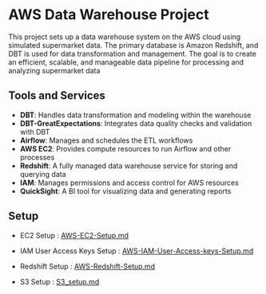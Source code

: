# AWS Data Warehouse Project

This project sets up a data warehouse system on the AWS cloud using simulated supermarket data. The primary database is Amazon Redshift, and DBT is used for data transformation and management. The goal is to create an efficient, scalable, and manageable data pipeline for processing and analyzing supermarket data

## Tools and Services
- **DBT**: Handles data transformation and modeling within the warehouse
- **DBT-GreatExpectations**: Integrates data quality checks and validation with DBT
- **Airflow**: Manages and schedules the ETL workflows
- **AWS EC2**: Provides compute resources to run Airflow and other processes
- **Redshift**: A fully managed data warehouse service for storing and querying data
- **IAM**: Manages permissions and access control for AWS resources
- **QuickSight**: A BI tool for visualizing data and generating reports

## Setup

- EC2 Setup : [AWS-EC2-Setup.md](AWS-EC2-Setup/AWS-EC2-Setup.md)

- IAM User Access Keys Setup : [AWS-IAM-User-Access-keys-Setup.md](AWS-IAM-User-Access-keys-Setup/AWS-IAM-User-Access-keys-Setup.md)

- Redshift Setup : [AWS-Redshift-Setup.md](AWS-Redshift-Setup/AWS-Redshift-Setup.md)

- S3 Setup : [S3_setup.md](import_data_to_s3/S3_setup_images/S3_setup.md)